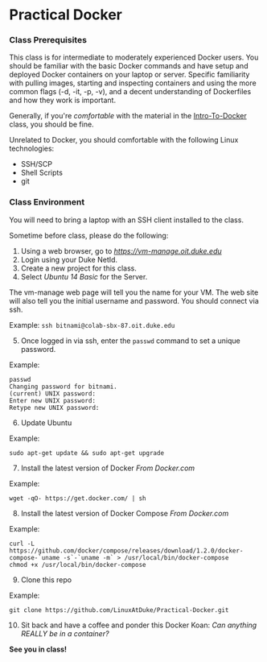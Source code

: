 Practical Docker
================

### Class Prerequisites ###

This class is for intermediate to moderately experienced Docker users. You should be familiar with the basic Docker commands and have setup and deployed Docker containers on your laptop or server.  Specific familiarity with pulling images, starting and inspecting containers and using the more common flags (-d, -it, -p, -v), and a decent understanding of Dockerfiles and how they work is important.

Generally, if you're *comfortable* with the material in the [Intro-To-Docker](https://github.com/LinuxAtDuke/Intro-To-Docker) class, you should be fine.

Unrelated to Docker, you should comfortable with the following Linux technologies:

* SSH/SCP
* Shell Scripts
* git

### Class Environment ###

You will need to bring a laptop with an SSH client installed to the class.

Sometime before class, please do the following:

1. Using a web browser, go to *https://vm-manage.oit.duke.edu*
2. Login using your Duke NetId.
3. Create a new project for this class.
4. Select *Ubuntu 14 Basic* for the Server.

The vm-manage web page will tell you the name for your VM. The web site will also tell you the initial username and password. You should connect via ssh.

Example: `ssh bitnami@colab-sbx-87.oit.duke.edu`

5. Once logged in via ssh, enter the `passwd` command to set a unique password.

Example:

    passwd
    Changing password for bitnami.
    (current) UNIX password:
    Enter new UNIX password:
    Retype new UNIX password:


6. Update Ubuntu

Example:

    sudo apt-get update && sudo apt-get upgrade

7. Install the latest version of Docker *From Docker.com*

Example:

    wget -qO- https://get.docker.com/ | sh

8. Install the latest version of Docker Compose *From Docker.com*

Example:

    curl -L https://github.com/docker/compose/releases/download/1.2.0/docker-compose-`uname -s`-`uname -m` > /usr/local/bin/docker-compose
    chmod +x /usr/local/bin/docker-compose

9. Clone this repo

Example:

    git clone https://github.com/LinuxAtDuke/Practical-Docker.git

10. Sit back and have a coffee and ponder this Docker Koan: *Can anything REALLY be in a container?*

**See you in class!**
